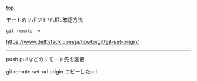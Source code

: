 [top](README.md)

モートのリポジトリURL確認方法

```
git remote -v
```

https://www.delftstack.com/ja/howto/git/git-set-origin/

---
push pullなどのリモート先を変更

git remote set-url origin コピーしたurl

